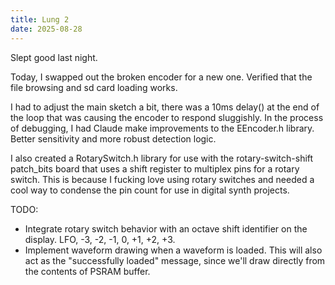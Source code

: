 ```yaml
---
title: Lung 2
date: 2025-08-28
---
```



Slept good last night.

Today, I swapped out the broken encoder for a new one. Verified that the file browsing and sd card loading works.

I had to adjust the main sketch a bit, there was a 10ms delay() at the end of the loop that was causing the encoder to respond sluggishly. In the process of debugging, I had Claude make improvements to the EEncoder.h library. Better sensitivity and more robust detection logic.

I also created a RotarySwitch.h library for use with the rotary-switch-shift patch_bits board that uses a shift register to multiplex pins for a rotary switch. This is because I fucking love using rotary switches and needed a cool way to condense the pin count for use in digital synth projects.

TODO:

- Integrate rotary switch behavior with an octave shift identifier on the display. LFO, -3, -2, -1, 0, +1, +2, +3.
- Implement waveform drawing when a waveform is loaded. This will also act as the "successfully loaded" message, since we'll draw directly from the contents of PSRAM buffer.

